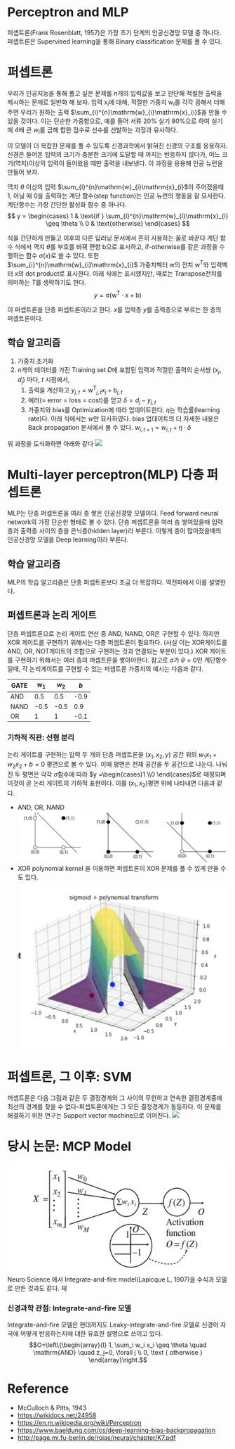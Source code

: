 # Perceptron and MLP
퍼셉트론(Frank Rosenblatt, 1957)은 가장 초기 단계의 인공신경망 모델 중 하나다. 퍼셉트론은 Supervised learning을 통해 Binary classification 문제를 풀 수 있다.


# 퍼셉트론
우리가 인공지능을 통해 풀고 싶은 문제를 $n$개의 입력값을 보고 판단해 적절한 출력을 제시하는 문제로 일반화 해 보자. 입력 $\mathrm{x}_i$에 대해, 적절한 가중치 $\mathrm{w}_{i}$를 각각 곱해서 더해주면 우리가 원하는 출력 $\sum_{i}^{n}\mathrm{w}_{i}\mathrm{x}_{i}$을 만들 수 있을 것이다. 이는 단순한 가중합으로, 예를 들어 서류 20% 실기 80%으로 하여 실기에 4배 큰 $w_{i}$를 곱해 합한 점수로 선수를 선발하는 과정과 유사하다.

이 모델이 더 복잡한 문제를 풀 수 있도록 신경과학에서 밝혀진 신경의 구조를 응용하자. 신경은 들어온 입력의 크기가 충분한 크기에 도달할 때 까지는 반응하지 않다가, 어느 크기(역치)이상의 입력이 들어왔을 때만 출력을 내보낸다. 이 과정을 응용해 인공 뉴런을 만들어 보자.

역치 $\theta$ 이상의 입력 $\sum_{i}^{n}\mathrm{w}_{i}\mathrm{x}_{i}$이 주어졌을때 1, 아닐 때 0을 출력하는 계단 함수(step function)는 인공 뉴런의 행동을 잘 묘사한다. 계단함수는 가장 간단한 활성화 함수 중 하나다.
$$
y =
\begin{cases}
    1 & \text{if } \sum_{i}^{n}\mathrm{w}_{i}\mathrm{x}_{i} \geq \theta \\
    0              & \text{otherwise}
\end{cases}
$$

식을 간단하게 만들고 이후의 다른 딥러닝 문서에서 흔히 사용하는 꼴로 바꾼다 계단 함수 식에서 역치 $\theta$를 부호를 바꿔 편향 $\mathrm{b}$으로 표시하고, if-otherwise를 같은 과정을 수행하는 함수 $\sigma(x)$로 쓸 수 있다. 또한 $\sum_{i}^{n}\mathrm{w}_{i}\mathrm{x}_{i}$ 가중치벡터 $\mathrm{w}$의 전치 $\mathrm{w^T}$와 입력벡터 $\mathrm{x}$의 dot product로 표시한다. 아래 식에는 표시했지만, 때로는 Transpose전치를 의미하는 $T$를 생략하기도 한다.
$$
y = \mathrm{\sigma(w^{T}\cdot x+b)}
$$

이 퍼셉트론을 단층 퍼셉트론이라고 한다. $x$를 입력층 $y$를 출력층으로 부르는 한 층의 퍼셉트론이다.


## 학습 알고리즘
1. 가중치 초기화
2. $n$개의 데이터를 가진 Training set $D$에 포함된 입력과 적절한 출력의 순서쌍 $(\mathrm{x}_{j}, d_{j})$ 마다, $t$ 시점에서,
	1. 출력을 계산하고
		$y_{j, t} = \mathrm{w^{T}}_{j, t} \mathrm{x}_{j} + \mathrm{b}_{j, t}$
	2. 에러(= error = loss = cost)를 얻고
		$\delta = d_{j} - y_{j,t}$
	3. 가중치와 bias를 Optimization에 따라 업데이트한다. $\eta$는 학습률(learning rate)다. 아래 식에서는 $w$만 묘사하였다. bias 업데이트의 더 자세한 내용은 Back propagation 문서에서 볼 수 있다.
		$w_{i, t+1} = w_{i, t} + \eta \cdot \delta$

위 과정을 도식화하면 아래와 같다
![](https://upload.wikimedia.org/wikipedia/commons/thumb/8/8a/Perceptron_example.svg/1280px-Perceptron_example.svg.png)


# Multi-layer perceptron(MLP) 다층 퍼셉트론 
MLP는 단층 퍼셉트론을 여러 층 쌓은 인공신경망 모델이다. Feed forward neural network의 가장 단순한 형태로 볼 수 있다. 단층 퍼셉트론을 여러 층 쌓여있을때 입력층과 출력층 사이의 층을 은닉층(hidden layer)라 부른다. 이렇게 층이 많아졌을때의 인공신경망 모델을 Deep learning이라 부른다.


## 학습 알고리즘
MLP의 학습 알고리즘은 단층 퍼셉트론보다 조금 더 복잡하다. 역전파에서 이를 설명한다.


## 퍼셉트론과 논리 게이트
단층 퍼셉트론으로 논리 게이트 연산 중 AND, NAND, OR은 구현할 수 있다. 하지만 XOR 게이트를 구현하기 위해서는 다층 퍼셉트론이 필요하다. (사실 이는 XOR게이트를 AND, OR, NOT게이트의 조합으로 구현하는 것과 연결되는 부분이 있다.) XOR 게이트를 구현하기 위해서는 여러 층의 퍼셉트론을 쌓아야한다. 참고로 $\sigma$가 $\theta=0$인 계단함수일때, 각 논리게이트를 구현할 수 있는 퍼셉트론 가중치의 예시는 다음과 같다.

| GATE | $w_{1}$ | $w_{2}$ | $b$  |
| ---- | ------- | ------- | ---- |
| AND  | 0.5     | 0.5     | -0.9 |
| NAND | -0.5    | -0.5    | 0.9  |
| OR     | 1        | 1        | -0.1     |


### 기하적 직관: 선형 분리
논리 게이트를 구현하는 입력 두 개의 단층 퍼셉트론을 $(x_{1},x_{2},y)$ 공간 위의 $w_{1}x_{1}+w_{2}x_{2}+b=0$ 평면으로 볼 수 있다. 이때 평면은 전체 공간을 두 공간으로 나눈다. 나눠진 두 평면은 각각 $\sigma$함수에 따라 $y =\begin{cases}1 \\0 \end{cases}$로 매핑되며 이것이 곧 논리 게이트의 기하적 표현이다. 이를 $(x_{1},x_{2})$평면 위에 나타내면 다음과 같다.
- AND, OR, NAND
	![](and-or-nor.png)
- XOR
polynomial kernel 을 이용하면 퍼셉트론이 XOR 문제를 풀 수 있게 만들 수도 있다.
![](sigmoid-nor.png)



# 퍼셉트론, 그 이후: SVM
퍼셉트론은 다음 그림과 같은 두 결정경계와 그 사이의 무한하고 연속한 결정경계중에 최선의 경계를 찾을 수 없다-퍼셉트론에게는 그 모든 결정경계가 동등하다. 이 문제를 해결하기 위한 연구는 Support vector machine으로 이어진다.
[![](https://upload.wikimedia.org/wikipedia/commons/thumb/f/f9/Perceptron_cant_choose.svg/300px-Perceptron_cant_choose.svg.png)](https://en.wikipedia.org/wiki/File:Perceptron_cant_choose.svg)


# 당시 논문: MCP Model
![](mcp-model.png)
Neuro Science 에서 Integrate-and-fire model(Lapicque L, 1907)을 수식과 모델로 만든 것과도 같다.
재 

### 신경과학 관점: Integrate-and-fire 모델
Integrate-and-fire 모델은 현대까지도 Leaky-integrate-and-fire 모델로 신경이 자극에 어떻게 반응하는지에 대한 유효한 설명으로 쓰이고 있다.
$$O=\left\{\begin{array}{l}
1, \sum_i w_i x_i \geq \theta \quad \mathrm{AND} \quad z_j=0, \forall j \\
0, \text { otherwise }
\end{array}\right.$$

# Reference
- McCulloch & Pitts, 1943
- https://wikidocs.net/24958
- https://en.m.wikipedia.org/wiki/Perceptron
- https://www.baeldung.com/cs/deep-learning-bias-backpropagation
- http://page.mi.fu-berlin.de/rojas/neural/chapter/K7.pdf